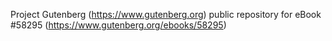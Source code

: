 Project Gutenberg (https://www.gutenberg.org) public repository for
eBook #58295 (https://www.gutenberg.org/ebooks/58295)
